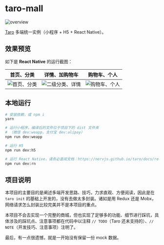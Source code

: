 # taro-mall

![overview](https://qit-team.github.io/public/images/taro-yanxuan/overview.png)

[Taro](https://github.com/NervJS/taro) 多端统一实例（小程序 + H5 + React Native）。

## 效果预览

如下是 **React Native** 的运行截图：

| 首页、分类 | 详情、加购物车 | 购物车、个人 |
| :--------: | :--------:| :--------: |
| ![首页、分类](https://qit-team.github.io/public/images/taro-yanxuan/video-01.gif) | ![二级分类、详情](https://qit-team.github.io/public/images/taro-yanxuan/video-02.gif) | ![购物车、个人](https://qit-team.github.io/public/images/taro-yanxuan/video-03.gif) |

## 本地运行

``` bash
# 安装依赖，或 npm i
yarn

# 运行小程序，编译后的文件位于项目下的 dist 文件夹
# （微信 dev:weapp，支付宝 dev:alipay）
npm run dev:weapp

# 运行 H5
npm run dev:h5

# 运行 React Native，请务必查阅文档：https://nervjs.github.io/taro/docs/react-native.html
npm run dev:rn
```

## 项目说明

本项目的主要目的是阐述多端开发思路、技巧，力求直观、方便阅读，因此是在 `taro init` 的基础上开发的，没有去做太多封装。诸如是用 Redux 还是 Mobx，网络请求怎么封装比较完美并不是本项目的重点。

本项目不会去实现一个完整的商城，但也实现了足够多的功能、细节进行踩坑，具体涉及的踩坑点、注意事项都在代码中以注释 `// TODO`（Taro 还未支持的）、`// NOTE`（开发技巧、注意事项）注明了。

最后，有一点很遗憾，就是一开始没有保留一份 mock 数据。
